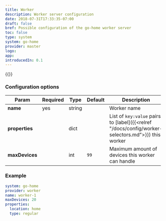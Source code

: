 ```yaml
---
title: Worker
description: Worker server configuration
date: 2018-07-31T17:33:35-07:00
draft: false
bref: Possible configuration of the go-home worker server
toc: false
type: system
system: go-home
provider: master
logo:
app:
introducedIn: 0.1
---
```

{{<provider>}}

### Configuration options

| Param | Required | Type | Default | Description |
|-------|----------|------|---------|-------------|
| **name** | yes | string || Worker name | 
| **properties** || dict || List of `key:value` pairs to [label]({{<relref "/docs/config/worker-selectors.md">}}) this worker |
| **maxDevices** || int | `99` | Maximum amount of devices this worker can handle | 

### Example

```yaml
system: go-home
provider: worker
name: worker-1
maxDevices: 20
properties:
  location: home
  type: regular
```